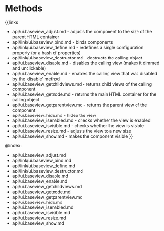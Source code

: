 
Methods
=======

{{links
- api/ui.baseview_adjust.md - adjusts the component to the size of the parent HTML container
- api/link/ui.baseview_bind.md - binds components
- api/link/ui.baseview_define.md - redefines a single configuration property (or a hash of properties)
- api/link/ui.baseview_destructor.md - destructs the calling object
- api/ui.baseview_disable.md - disables the calling view (makes it dimmed and unclickable)
- api/ui.baseview_enable.md - enables the calling view that was disabled by the 'disable' method
- api/ui.baseview_getchildviews.md - returns child views of the calling component
- api/ui.baseview_getnode.md - returns the main HTML container for the calling object
- api/ui.baseview_getparentview.md - returns the parent view of the component
- api/ui.baseview_hide.md - hides the view
- api/ui.baseview_isenabled.md - checks whether the view is enabled
- api/ui.baseview_isvisible.md - checks whether the view is visible
- api/ui.baseview_resize.md - adjusts the view to a new size
- api/ui.baseview_show.md - makes the component visible
}}

@index:
- api/ui.baseview_adjust.md
- api/link/ui.baseview_bind.md
- api/link/ui.baseview_define.md
- api/link/ui.baseview_destructor.md
- api/ui.baseview_disable.md
- api/ui.baseview_enable.md
- api/ui.baseview_getchildviews.md
- api/ui.baseview_getnode.md
- api/ui.baseview_getparentview.md
- api/ui.baseview_hide.md
- api/ui.baseview_isenabled.md
- api/ui.baseview_isvisible.md
- api/ui.baseview_resize.md
- api/ui.baseview_show.md


